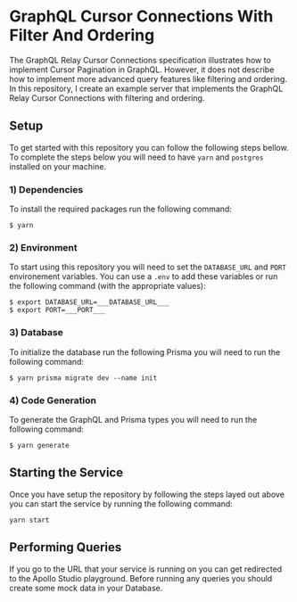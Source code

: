 # GraphQL Cursor Connections With Filter And Ordering

The GraphQL Relay Cursor Connections specification illustrates how to implement Cursor Pagination in GraphQL. However, it does not describe how to implement more advanced query features like filtering and ordering. In this repository, I create an example server that implements the GraphQL Relay Cursor Connections with filtering and ordering.

## Setup

To get started with this repository you can follow the following steps bellow. To complete the steps below you will need to have `yarn` and `postgres` installed on your machine.

### 1) Dependencies

To install the required packages run the following command:

```
$ yarn
```

### 2) Environment

To start using this repository you will need to set the `DATABASE_URL` and `PORT` environement variables. You can use a `.env` to add these variables or run the following command (with the appropriate values):

```
$ export DATABASE_URL=___DATABASE_URL___
$ export PORT=___PORT___
```

### 3) Database

To initialize the database run the following Prisma you will need to run the following command:

```
$ yarn prisma migrate dev --name init
```

### 4) Code Generation

To generate the GraphQL and Prisma types you will need to run the following command:

```
$ yarn generate
```

## Starting the Service

Once you have setup the repository by following the steps layed out above you can start the service by running the following command:

```
yarn start
```

## Performing Queries

If you go to the URL that your service is running on you can get redirected to the Apollo Studio playground. Before running any queries you should create some mock data in your Database.
